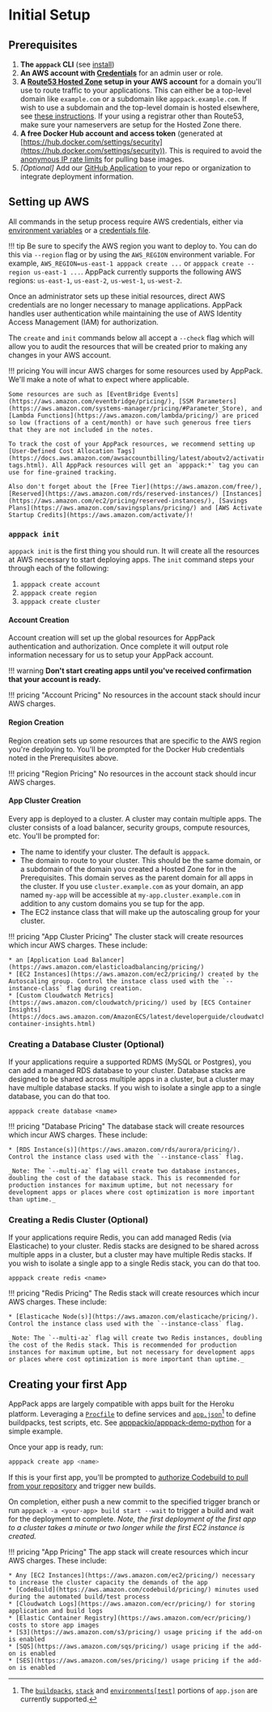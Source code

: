 # Initial Setup

## Prerequisites

1. **The `apppack` CLI** (see [install](install.md))
2. **An AWS account with [Credentials](https://boto3.amazonaws.com/v1/documentation/api/latest/guide/credentials.html)** for an admin user or role.
3. **A [Route53 Hosted Zone](https://docs.aws.amazon.com/Route53/latest/DeveloperGuide/CreatingHostedZone.html) setup in your AWS account** for a domain you'll use to route traffic to your applications. This can either be a top-level domain like `example.com` or a subdomain like `apppack.example.com`. If wish to use a subdomain and the top-level domain is hosted elsewhere, see [these instructions](https://docs.aws.amazon.com/Route53/latest/DeveloperGuide/CreatingNewSubdomain.html). If your using a registrar other than Route53, make sure your nameservers are setup for the Hosted Zone there.
4. **A free Docker Hub account and access token** (generated at [https://hub.docker.com/settings/security](https://hub.docker.com/settings/security)). This is required to avoid the [anonymous IP rate limits](https://docs.docker.com/docker-hub/download-rate-limit/) for pulling base images.
5. _[Optional]_ Add our [GitHub Application](https://github.com/apps/apppack-io) to your repo or organization to integrate deployment information.

## Setting up AWS

All commands in the setup process require AWS credentials, either via [environment variables](https://docs.aws.amazon.com/sdk-for-go/v1/developer-guide/configuring-sdk.html#environment-variables) or a [credentials file](https://docs.aws.amazon.com/sdk-for-go/v1/developer-guide/configuring-sdk.html#shared-credentials-file).

!!! tip
    Be sure to specify the AWS region you want to deploy to. You can do this via `--region` flag or by using the `AWS_REGION` environment variable. For example, `AWS_REGION=us-east-1 apppack create ...` or `apppack create --region us-east-1 ...`. AppPack currently supports the following AWS regions: `us-east-1`, `us-east-2`, `us-west-1`, `us-west-2`.

Once an administrator sets up these initial resources, direct AWS credentials are no longer necessary to manage applications. AppPack handles user authentication while maintaining the use of AWS Identity Access Management (IAM) for authorization.

The `create` and `init` commands below all accept a `--check` flag which will allow you to audit the resources that will be created prior to making any changes in your AWS account.

!!! pricing
    You will incur AWS charges for some resources used by AppPack. We'll make a note of what to expect where applicable.
    
    Some resources are such as [EventBridge Events](https://aws.amazon.com/eventbridge/pricing/), [SSM Parameters](https://aws.amazon.com/systems-manager/pricing/#Parameter_Store), and [Lambda Functions](https://aws.amazon.com/lambda/pricing/) are priced so low (fractions of a cent/month) or have such generous free tiers that they are not included in the notes.

    To track the cost of your AppPack resources, we recommend setting up [User-Defined Cost Allocation Tags](https://docs.aws.amazon.com/awsaccountbilling/latest/aboutv2/activating-tags.html). All AppPack resources will get an `apppack:*` tag you can use for fine-grained tracking.
    
    Also don't forget about the [Free Tier](https://aws.amazon.com/free/), [Reserved](https://aws.amazon.com/rds/reserved-instances/) [Instances](https://aws.amazon.com/ec2/pricing/reserved-instances/), [Savings Plans](https://aws.amazon.com/savingsplans/pricing/) and [AWS Activate Startup Credits](https://aws.amazon.com/activate/)!


### `apppack init`

`apppack init` is the first thing you should run. It will create all the resources at AWS necessary to start deploying apps. The `init` command steps your through each of the following:

1. `apppack create account`
2. `apppack create region`
3. `apppack create cluster`

#### Account Creation

Account creation will set up the global resources for AppPack authentication and authorization. Once complete it will output role information necessary for us to setup your AppPack account.


!!! warning
    **Don't start creating apps until you've received confirmation that your account is ready.**

!!! pricing "Account Pricing"
    No resources in the account stack should incur AWS charges.

#### Region Creation

Region creation sets up some resources that are specific to the AWS region you're deploying to. You'll be prompted for the Docker Hub credentials noted in the Prerequisites above.

!!! pricing "Region Pricing"
    No resources in the account stack should incur AWS charges.

#### App Cluster Creation

Every app is deployed to a cluster. A cluster may contain multiple apps. The cluster consists of a load balancer, security groups, compute resources, etc. You'll be prompted for:

* The name to identify your cluster. The default is `apppack`.
* The domain to route to your cluster. This should be the same domain, or a subdomain of the domain you created a Hosted Zone for in the Prerequisites. This domain serves as the parent domain for all apps in the cluster. If you use `cluster.example.com` as your domain, an app named `my-app` will be accessible at `my-app.cluster.example.com` in addition to any custom domains you se tup for the app.
* The EC2 instance class that will make up the autoscaling group for your cluster.

!!! pricing "App Cluster Pricing"
    The cluster stack will create resources which incur AWS charges. These include:
    
    * an [Application Load Balancer](https://aws.amazon.com/elasticloadbalancing/pricing/)
    * [EC2 Instances](https://aws.amazon.com/ec2/pricing/) created by the Autoscaling group. Control the instace class used with the `--instance-class` flag during creation.
    * [Custom Cloudwatch Metrics](https://aws.amazon.com/cloudwatch/pricing/) used by [ECS Container Insights](https://docs.aws.amazon.com/AmazonECS/latest/developerguide/cloudwatch-container-insights.html)

### Creating a Database Cluster (Optional)

If your applications require a supported RDMS (MySQL or Postgres), you can add a managed RDS database to your cluster. Database stacks are designed to be shared across multiple apps in a cluster, but a cluster may have multiple database stacks. If you wish to isolate a single app to a single database, you can do that too.

```
apppack create database <name>
```

!!! pricing "Database Pricing"
    The database stack will create resources which incur AWS charges. These include:

    * [RDS Instance(s)](https://aws.amazon.com/rds/aurora/pricing/). Control the instance class used with the `--instance-class` flag.

    _Note: The `--multi-az` flag will create two database instances, doubling the cost of the database stack. This is recommended for production instances for maximum uptime, but not necessary for development apps or places where cost optimization is more important than uptime._ 

### Creating a Redis Cluster (Optional)

If your applications require Redis, you can add managed Redis (via Elasticache) to your cluster. Redis stacks are designed to be shared across multiple apps in a cluster, but a cluster may have multiple Redis stacks. If you wish to isolate a single app to a single Redis stack, you can do that too.

```
apppack create redis <name>
```

!!! pricing "Redis Pricing"
    The Redis stack will create resources which incur AWS charges. These include:

    * [Elasticache Node(s)](https://aws.amazon.com/elasticache/pricing/). Control the instance class used with the `--instance-class` flag.

    _Note: The `--multi-az` flag will create two Redis instances, doubling the cost of the Redis stack. This is recommended for production instances for maximum uptime, but not necessary for development apps or places where cost optimization is more important than uptime._ 

## Creating your first App

AppPack apps are largely compatible with apps built for the Heroku platform. Leveraging a [`Procfile`](https://devcenter.heroku.com/articles/procfile) to define services and [`app.json`](https://devcenter.heroku.com/articles/app-json-schema)[^1] to define buildpacks, test scripts, etc. See [apppackio/apppack-demo-python](https://github.com/apppackio/apppack-demo-python) for a simple example.

Once your app is ready, run:

```bash
apppack create app <name>
```

If this is your first app, you'll be prompted to [authorize Codebuild to pull from your repository](https://docs.aws.amazon.com/codebuild/latest/userguide/access-tokens.html) and trigger new builds.

On completion, either push a new commit to the specified trigger branch or run `apppack -a <your-app> build start --wait` to trigger a build and wait for the deployment to complete. _Note, the first deployment of the first app to a cluster takes a minute or two longer while the first EC2 instance is created._

!!! pricing "App Pricing"
    The app stack will create resources which incur AWS charges. These include:

    * Any [EC2 Instances](https://aws.amazon.com/ec2/pricing/) necessary to increase the cluster capacity the demands of the app
    * [CodeBuild](https://aws.amazon.com/codebuild/pricing/) minutes used during the automated build/test process
    * [Cloudwatch Logs](https://aws.amazon.com/ecr/pricing/) for storing application and build logs
    * [Elastic Container Registry](https://aws.amazon.com/ecr/pricing/) costs to store app images
    * [S3](https://aws.amazon.com/s3/pricing/) usage pricing if the add-on is enabled
    * [SQS](https://aws.amazon.com/sqs/pricing/) usage pricing if the add-on is enabled
    * [SES](https://aws.amazon.com/ses/pricing/) usage pricing if the add-on is enabled
    


[^1]: The [`buildpacks`](https://devcenter.heroku.com/articles/app-json-schema#buildpacks), [`stack`](https://devcenter.heroku.com/articles/app-json-schema#stack) and [`environments[test]`](https://devcenter.heroku.com/articles/app-json-schema#environments) portions of `app.json` are currently supported.
